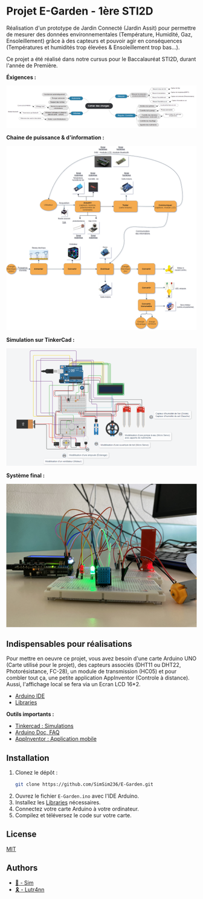 # Projet E-Garden - 1ère STI2D

Réalisation d'un prototype de Jardin Connecté (Jardin Assit) pour permettre de mesurer des données environnementales (Température, Humidité, Gaz, Ensoleillement) grâce à des capteurs et pouvoir agir en conséquences (Températures et humidités trop élevées & Ensoleillement trop bas...).

Ce projet a été réalisé dans notre cursus pour le Baccalauréat STI2D, durant l'année de Première.

**Éxigences :**

![Exigences](ressources/cahierCharges.png)

**Chaine de puissance & d'information :**

![Chaine de puissance & d'information](ressources/diagrammePuissance.png)

**Simulation sur TinkerCad :**

![Simulation](ressources/simulationEGarden.png)

**Système final :**

![Système final](ressources/imageSys.png)

## Indispensables pour réalisations

Pour mettre en oeuvre ce projet, vous avez besoin d'une carte Arduino UNO (Carte utilisé pour le projet), des capteurs associés (DHT11 ou DHT22, Photorésistance, FC-28), un module de transmission (HC05) et pour combler tout ça, une petite application AppInventor (Controle à distance). Aussi, l'affichage local se fera via un Ecran LCD 16\*2.

- [Arduino IDE](https://www.arduino.cc/en/software)
- [Libraries](https://github.com/SimSim236/E-Garden/tree/main/librairies)

**Outils importants :**

- [Tinkercad : Simulations](https://www.tinkercad.com/)
- [Arduino Doc, FAQ](https://www.arduino.cc/)
- [AppInventor : Application mobile](https://appinventor.mit.edu/)

## Installation

1. Clonez le dépôt :
   ```bash
   git clone https://github.com/SimSim236/E-Garden.git
   ```
2. Ouvrez le fichier `E-Garden.ino` avec l'IDE Arduino.
3. Installez les [Libraries](https://github.com/SimSim236/E-Garden/tree/main/librairies) nécessaires.
4. Connectez votre carte Arduino à votre ordinateur.
5. Compilez et téléversez le code sur votre carte.

## License

[MIT](https://choosealicense.com/licenses/mit/)

## Authors

- [🔆 - Sim](https://www.github.com/SimSim236)
- [🎗️ - Lutr4nn](https://www.github.com/Lutr4nn)
